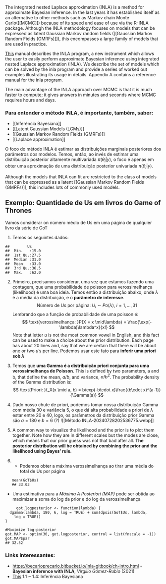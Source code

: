 The integrated nested Laplace approximation (INLA) is a method for approximate Bayesian inference. In the last years it has established itself as an alternative to other methods such as Markov chain Monte Carlo([[MCMC]]) because of its speed and ease of use via the R-INLA package. Although the INLA methodology focuses on models that can be expressed as latent Gaussian Markov random fields ([[Gaussian Markov Random Fields (GMRFs)]]), this encompasses a large family of models that are used in practice.

[This](https://www.google.com/url?q=https%3A%2F%2Finla.r-inla-download.org%2Fr-inla.org%2Fdoc%2Finla-manual%2Finla-manual.pdf&sa=D&sntz=1&usg=AOvVaw3JTTPo4X8z-LlB-gjAiVKb) manual describes the INLA program, a new instrument which allows the user to easily perform approximate Bayesian inference using integrated nested Laplace approximation (INLA). We describe the set of models which can be solved by the inla program and provide a series of worked out examples illustrating its usage in details. Appendix A contains a reference manual for the inla program.

The main advantage of the INLA approach over MCMC is that it is much faster to compute; it gives answers in minutes and seconds where MCMC requires hours and days.

### Para entender o método INLA, é importante, também, saber: 
- [[Inferência Bayesiana]]
- [[Latent Gaussian Models (LGMs)]]
- [[Gaussian Markov Random Fields (GMRFs)]]
- [[Laplace approximation]]

O foco do método INLA é estimar as distribuições marginais posteriores dos parâmetros dos modelos. Temos, então, ao invés de estimar uma distribuição posterior altamente multivariada $\pi(\theta_i|y)$, o foco é apenas em obter uma aproximação de uma distribuição posterior univariada $\pi(\theta_i|y)$.

Although the models that INLA can fit are restricted to the class of models that can be expressed as a latent [[Gaussian Markov Random Fields (GMRFs)]], this includes lots of commonly used models.

## Exemplo: Quantidade de Us em livros do Game of Thrones
Vamos considerar on número médio de Us em uma página de qualquier livro da série de GoT
1. Temos os seguintes dados:
   
```
##        Us      
##  Min.   :15.0  
##  1st Qu.:27.5  
##  Median :31.0  
##  Mean   :33.0  
##  3rd Qu.:36.5  
##  Max.   :62.0
```
2. Primeiro, precisamos considerar, uma vez que estamos fazendo uma contagem, que uma probabilidade de poisson para verossimelhança (likelihood) é uma boa ideia. Temos então a distribuição abaixo, onde $\lambda$ é a média da distribuição, e o **parâmetro de interesse**.
$$
   \text{Número de Us por página: }U_i \sim Po(\lambda),\ i=1,\ldots,31
$$
	Lembrando que a função de probabilidade de uma poisson é: $$
	\text{verossimelhança: }P(X = x \mid\lambda) = \frac{\exp(-\lambda)\lambda^x}{x!}
	$$
	Note that letter _u_ is not the most common vowel in English, and this fact can be used to make a choice about the prior distribution. Each page has about 20 lines and, say that we are certain that there will be about one or two _u_’s per line. 
	Podemos usar este fato para **inferir uma priori sob $\lambda$**

3. Temos que **uma Gamma é a distribuição priori conjunta para uma verossimelhança de Poisson**. This is defined by two parameters, a and b, that define the mean, $a/b$, and variance, $a/b^2$. The probability density of the Gamma distribution is:
$$
   \text{Priori: }f_X(x \mid a, b) = b\exp(-b\cdot x)\frac{(b\cdot x)^{a-1}}{\Gamma(a)}
$$
4. Dado nosso chute de priori, podemos tomar nossa distribuição Gamma com média 30 e variância 5, o que dá alta probabilidade a priori de $\lambda$ estar entre 20 e 40, logo, os parâmetros da distribuição prior Gamma são $a=180$ e $b=6$ (?)
   ![[Método INLA-20240728202536775.webp]]

5. A common way to visualize the likelihood and the prior is to plot them together. Note how they are in different scales but the modes are close, which means that our prior guess was not that bad after all. **The posterior distribution will be obtained by combining the prior and the likelihood using Bayes’ rule**.
6. 
   - Podemos obter a máxima verossimelhança ao tirar uma média do total de Us por página

```
   mean(GoT$Us)
   ## 33.03
```

   - Uma estimativa para a *Máxima A Posteriori (MAP)* pode ser obtida ao maximizar a soma do log da prior e do log da verossimelhança

```
     got.logposterior <- function(lambda) {
  dgamma(lambda, 180, 6, log = TRUE) + sum(dpois(GoT$Us, lambda,
    log = TRUE))
}

#Maximize log-posterior
got.MAP <- optim(30, got.logposterior, control = list(fnscale = -1))
got.MAP$par
## 32.52
```


### Links interessantes:
- https://becarioprecario.bitbucket.io/inla-gitbook/ch-intro.html - **Bayesian inference with INLA**, _Virgilio Gómez-Rubio_ (2021)
- [This](https://www.google.com/url?q=https%3A%2F%2Finla.r-inla-download.org%2Fr-inla.org%2Fdoc%2Finla-manual%2Finla-manual.pdf&sa=D&sntz=1&usg=AOvVaw3JTTPo4X8z-LlB-gjAiVKb)
  1.1 ~ 1.4: Inferência Bayesiana

